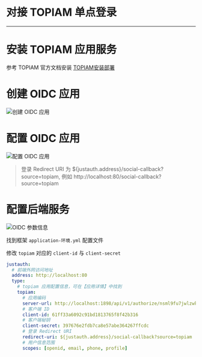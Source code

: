 # 对接 TOPIAM 单点登录
- - -

# 安装 TOPIAM 应用服务

参考 TOPIAM 官方文档安装 [TOPIAM安装部署](https://eiam.topiam.cn/docs/deployment/)

# 创建 OIDC 应用

![创建 OIDC 应用](https://foruda.gitee.com/images/1734349076820315742/ccc3002d_5601833.png "创建 OIDC 应用")

# 配置 OIDC 应用

![配置 OIDC 应用](https://foruda.gitee.com/images/1734349233857850169/74f96f61_5601833.png "配置 OIDC 应用")

> 登录 Redirect URI 为 ${justauth.address}/social-callback?source=topiam, 例如 http://localhost:80/social-callback?source=topiam

# 配置后端服务

![OIDC 参数信息](https://foruda.gitee.com/images/1734349496777724682/bd775f79_5601833.png "OIDC 参数信息")

找到框架 `application-环境.yml` 配置文件

修改 `topiam` 对应的 `client-id` 与 `client-secret`

```yaml
justauth:
  # 前端外网访问地址
  address: http://localhost:80
  type:
    # topiam 应用配置信息，可在【应用详情】中找到
    topiam:
      # 应用编码
      server-url: http://localhost:1898/api/v1/authorize/nsml9fu7jwlzwkxnrrsrnqesswrq4xua
      # 客户端 ID
      client-id: 61ff33a6092c91bd1813765f8f42b316
      # 客户端秘钥
      client-secret: 397676e2fdb7ca8e57abe364267ffcdc
      # 登录 Redirect URI
      redirect-uri: ${justauth.address}/social-callback?source=topiam
      # 用户信息范围
      scopes: [openid, email, phone, profile]
```

